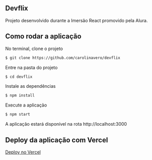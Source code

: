 ## Devflix

Projeto desenvolvido durante a Imersão React promovido pela Alura.

## Como rodar a aplicação

No terminal, clone o projeto
```sh
$ git clone https://github.com/carolinavero/devflix
```

Entre na pasta do projeto
```sh
$ cd devflix
```

Instale as dependências
```sh
$ npm install
```

Execute a aplicação
```sh
$ npm start
```

A aplicação estará disponível na rota http://localhost:3000


## Deploy da aplicação com Vercel

[Deploy no Vercel](https://devflix.vercel.app/)

